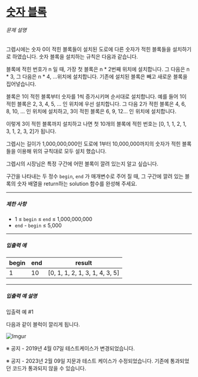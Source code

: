 # [숫자 블록](https://school.programmers.co.kr/learn/courses/30/lessons/12923)


###### 문제 설명


그렙시에는 숫자 0이 적힌 블록들이 설치된 도로에 다른 숫자가 적힌 블록들을 설치하기로 하였습니다. 숫자 블록을 설치하는 규칙은 다음과 같습니다.


블록에 적힌 번호가 n 일 때, 가장 첫 블록은 n \* 2번째 위치에 설치합니다. 그 다음은 n \* 3, 그 다음은 n \* 4, ...위치에 설치합니다. 기존에 설치된 블록은 빼고 새로운 블록을 집어넣습니다.


블록은 1이 적힌 블록부터 숫자를 1씩 증가시키며 순서대로 설치합니다. 예를 들어 1이 적힌 블록은 2, 3, 4, 5, ... 인 위치에 우선 설치합니다. 그 다음 2가 적힌 블록은 4, 6, 8, 10, ... 인 위치에 설치하고, 3이 적힌 블록은 6, 9, 12\... 인 위치에 설치합니다.


이렇게 3이 적힌 블록까지 설치하고 나면 첫 10개의 블록에 적힌 번호는 \[0, 1, 1, 2, 1, 3, 1, 2, 3, 2]가 됩니다.


그렙시는 길이가 1,000,000,000인 도로에 1부터 10,000,000까지의 숫자가 적힌 블록들을 이용해 위의 규칙대로 모두 설치 했습니다.


그렙시의 시장님은 특정 구간에 어떤 블록이 깔려 있는지 알고 싶습니다.


구간을 나타내는 두 정수 `begin`, `end` 가 매개변수로 주어 질 때, 그 구간에 깔려 있는 블록의 숫자 배열을 return하는 solution 함수를 완성해 주세요.




---


##### 제한 사항


* 1 ≤ `begin` ≤ `end` ≤ 1,000,000,000
* `end` \- `begin` ≤ 5,000




---


##### 입출력 예




| begin | end | result |
| --- | --- | --- |
| 1 | 10 | \[0, 1, 1, 2, 1, 3, 1, 4, 3, 5] |




---


##### 입출력 예 설명


입출력 예 \#1  

다음과 같이 블럭이 깔리게 됩니다.  

![Imgur](https://i.imgur.com/OnAE846.png?1)


※ 공지 \- 2019년 4월 07일 테스트케이스가 변경되었습니다.  

※ 공지 \- 2023년 2월 09일 지문과 테스트 케이스가 수정되었습니다. 기존에 통과되었던 코드가 통과되지 않을 수 있습니다.




